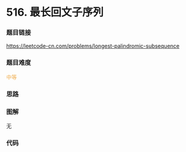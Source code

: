 # 516. 最长回文子序列

### 题目链接

https://leetcode-cn.com/problems/longest-palindromic-subsequence

### 题目难度

<font color=#F0AD4E>中等</font>

### 思路



### 图解

无

### 代码

```python
```